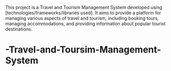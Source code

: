 This project is a Travel and Tourism Management System developed using [technologies/frameworks/libraries used]. It aims to provide a platform for managing various aspects of travel and tourism, including booking tours, managing accommodations, and providing information about popular tourist destinations.

# -Travel-and-Toursim-Management-System

